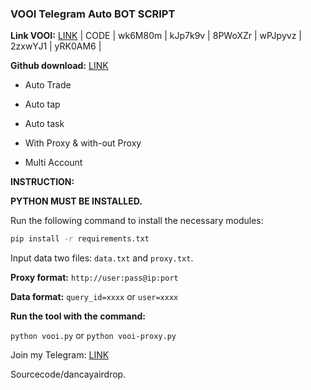 ### VOOI Telegram Auto BOT SCRIPT

**Link VOOI:** [LINK](https://t.me/VooiAppBot/vooi?startapp=frenIDwk6M80m) | CODE | wk6M80m | kJp7k9v | 8PWoXZr | wPJpyvz | 2zxwYJ1 | 
yRK0AM6 |

**Github download:** [LINK](https://github.com/codenewinsight/VOOI-Telegram-Bot-backed-by-Binance)

- Auto Trade

- Auto tap

- Auto task

- With Proxy & with-out Proxy

- Multi Account

**INSTRUCTION:**

**PYTHON MUST BE INSTALLED.**

Run the following command to install the necessary modules:

```bash
pip install -r requirements.txt
```
Input data two files: `data.txt` and `proxy.txt`.

**Proxy format:** `http://user:pass@ip:port`

**Data format:** `query_id=xxxx` or `user=xxxx`



**Run the tool with the command:**

`python vooi.py` or `python vooi-proxy.py`

Join my Telegram: [LINK](https://t.me/scriptsharing)

Sourcecode/dancayairdrop.
